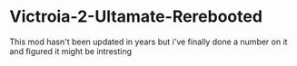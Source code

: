 # Victroia-2-Ultamate-Rerebooted
This mod hasn't been updated in years but i've finally done a number on it and figured it might be intresting
